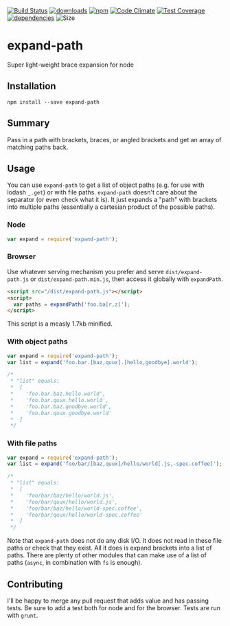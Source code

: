 [![Build Status](https://travis-ci.org/tandrewnichols/expand-path.png)](https://travis-ci.org/tandrewnichols/expand-path) [![downloads](http://img.shields.io/npm/dm/expand-path.svg)](https://npmjs.org/package/expand-path) [![npm](http://img.shields.io/npm/v/expand-path.svg)](https://npmjs.org/package/expand-path) [![Code Climate](https://codeclimate.com/github/tandrewnichols/expand-path/badges/gpa.svg)](https://codeclimate.com/github/tandrewnichols/expand-path) [![Test Coverage](https://codeclimate.com/github/tandrewnichols/expand-path/badges/coverage.svg)](https://codeclimate.com/github/tandrewnichols/expand-path) [![dependencies](https://david-dm.org/tandrewnichols/expand-path.png)](https://david-dm.org/tandrewnichols/expand-path) ![Size](https://img.shields.io/badge/size-1.7kb-brightgreen.svg)

# expand-path

Super light-weight brace expansion for node

## Installation

`npm install --save expand-path`

## Summary

Pass in a path with brackets, braces, or angled brackets and get an array of matching paths back.

## Usage

You can use `expand-path` to get a list of object paths (e.g. for use with lodash `_.get`) or with file paths. `expand-path` doesn't care about the separator (or even check what it is). It just expands a "path" with brackets into multiple paths (essentially a cartesian product of the possible paths).

### Node

```js
var expand = require('expand-path');
```

### Browser

Use whatever serving mechanism you prefer and serve `dist/expand-path.js` or `dist/expand-path.min.js`, then access it globally with `expandPath`.

```html
<script src="/dist/expand-path.js"></script>
<script>
  var paths = expandPath('foo.ba[r,z]');
</script>
```

This script is a measly 1.7kb minified.

### With object paths

```js
var expand = require('expand-path');
var list = expand('foo.bar.[baz,quux].[hello,goodbye].world');

/*
 * "list" equals:
 *  [
 *    'foo.bar.baz.hello.world',
 *    'foo.bar.quux.hello.world',
 *    'foo.bar.baz.goodbye.world',
 *    'foo.bar.quux.goodbye.world'
 *  ]
 */
```

### With file paths

```js
var expand = require('expand-path');
var list = expand('foo/bar/[baz,quux]/hello/world[.js,-spec.coffee]');

/*
 * "list" equals:
 *  [
 *    'foo/bar/baz/hello/world.js',
 *    'foo/bar/quux/hello/world.js',
 *    'foo/bar/baz/hello/world-spec.coffee',
 *    'foo/bar/quux/hello/world-spec.coffee'
 *  ]
 */
```

Note that `expand-path` does not do any disk I/O. It does not read in these file paths or check that they exist. All it does is expand brackets into a list of paths. There are plenty of other modules that can make use of a list of paths (`async`, in combination with `fs` is enough).

## Contributing

I'll be happy to merge any pull request that adds value and has passing tests. Be sure to add a test both for node and for the browser. Tests are run with `grunt`.
